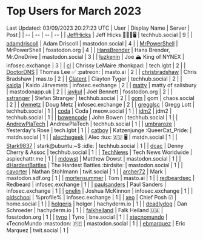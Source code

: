 # Top Users for March 2023
Last Updated: 03/09/2023 20:27:23 UTC
| User | Display Name | Server | Post |
| -- | -- | -- | -- |
| [JeffHicks](https://techhub.social/@JeffHicks) | Jeff Hicks 🐶🎼🍷🖥️ | techhub.social | 9 |
| [adamdriscoll](https://mastodon.social/@adamdriscoll) | Adam Driscoll | mastodon.social | 4 |
| [MrPowerShell](https://fosstodon.org/@MrPowerShell) | MrPowerShell | fosstodon.org | 4 |
| [HansBrender](https://mastodon.social/@HansBrender) | Hans Brender, Mr.OneDrive | mastodon.social | 3 |
| [luzkenin](https://infosec.exchange/@luzkenin) | Joe 🏔️ King of NYNEX | infosec.exchange | 3 |
| [cl](https://tech.lgbt/@cl) | Chrissy LeMaire :thonkpad: | tech.lgbt | 2 |
| [DoctorDNS](https://masto.ai/@DoctorDNS) | Thomas Lee ✅ :patreon: | masto.ai | 2 |
| [chrisbradshaw](https://mas.to/@chrisbradshaw) | Chris Bradshaw | mas.to | 2 |
| [Clatent](https://techhub.social/@Clatent) | Clayton Tyger | techhub.social | 2 |
| [kaidja](https://infosec.exchange/@kaidja) | Kaido Järvemets | infosec.exchange | 2 |
| [matty](https://mastodonapp.uk/@matty) | matty of salisbury | mastodonapp.uk | 2 |
| [jaykul](https://fosstodon.org/@jaykul) | Joel Bennett | fosstodon.org | 2 |
| [sstranger](https://techhub.social/@sstranger) | Stefan Stranger | techhub.social | 2 |
| [gom](https://chaos.social/@gom) | gom | chaos.social | 2 |
| [dwmetz](https://infosec.exchange/@dwmetz) | Doug Metz | infosec.exchange | 2 |
| [gregglsc](https://techhub.social/@gregglsc) | Gregg Lott | techhub.social | 1 |
| [coda](https://meow.social/@coda) | Coda | meow.social | 1 |
| [jdm2](https://techhub.social/@jdm2) | jdm2 | techhub.social | 1 |
| [bowencode](https://techhub.social/@bowencode) | John Bowen | techhub.social | 1 |
| [AndrewPlaTech](https://techhub.social/@AndrewPlaTech) | AndrewPlaTech | techhub.social | 1 |
| [umbraroze](https://tech.lgbt/@umbraroze) | Yesterday's Rose | tech.lgbt | 1 |
| [catboy](https://mstdn.social/@catboy) | Katzenjunge :QueerCat_Pride:​ | mstdn.social | 1 |
| [alecthegeek](https://mstdn.social/@alecthegeek) | Alec :tux: 🇦🇺 🖥️ | mstdn.social | 1 |
| [Stark9837](https://techhub.social/@Stark9837) | stark@ubuntu:~$ :idle: | techhub.social | 1 |
| [dcac](https://techhub.social/@dcac) | Denny Cherry & Assoc | techhub.social | 1 |
| [TechNews](https://aspiechattr.me/@TechNews) | Tech News Worldwide | aspiechattr.me | 1 |
| [mdowst](https://mastodon.social/@mdowst) | Matthew Dowst | mastodon.social | 1 |
| [dHardestBattles](https://mastodon.social/@dHardestBattles) | The Hardest Battles :birdsite: | mastodon.social | 1 |
| [cavorter](https://twit.social/@cavorter) | Nathan Stohlmann | twit.social | 1 |
| [archer72](https://mastodon.sdf.org/@archer72) | Mark | mastodon.sdf.org | 1 |
| [mortensummer](https://masto.ai/@mortensummer) | Tom | masto.ai | 1 |
| [redbeardsec](https://infosec.exchange/@redbeardsec) | Redbeard | infosec.exchange | 1 |
| [paulsanders](https://infosec.exchange/@paulsanders) | Paul Sanders | infosec.exchange | 1 |
| [onelin](https://infosec.exchange/@onelin) | Joshua McKinnon | infosec.exchange | 1 |
| [oldschool](https://infosec.exchange/@oldschool) | %profile% | infosec.exchange | 1 |
| [xeo](https://home.social/@xeo) | Chief Posh ☑ | home.social | 1 |
| [holgerjs](https://hachyderm.io/@holgerjs) | holger | hachyderm.io | 1 |
| [deadlydog](https://hachyderm.io/@deadlydog) | Dan Schroeder | hachyderm.io | 1 |
| [falkheiland](https://fosstodon.org/@falkheiland) | Falk Heiland 🇺🇦 | fosstodon.org | 1 |
| [tyno](https://bne.social/@tyno) | Tyno | bne.social | 1 |
| [xtecnomundo](https://mastodon.social/@xtecnomundo) | xTecnoMundo :mastodon: 🇵🇪 | mastodon.social | 1 |
| [ebmarquez](https://twit.social/@ebmarquez) | Eric Marquez | twit.social | 1 |
